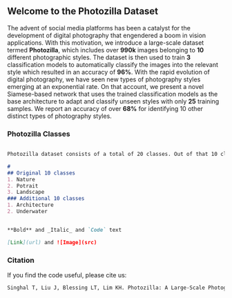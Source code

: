 ## Welcome to the Photozilla Dataset

   The advent of social media platforms has been a catalyst for the development of digital photography that engendered a boom in vision applications. With this motivation, we introduce a large-scale dataset termed **Photozilla**, which includes over **990k** images belonging to **10** different photographic styles. The dataset is then used to train **3** classification models to automatically classify the images into the relevant style which resulted in an accuracy of **96%**. With the rapid evolution of digital photography, we have seen new types of photography styles emerging at an exponential rate. On that account, we present a novel Siamese-based network that uses the trained classification models as the base architecture to adapt and classify unseen styles with only **25** training samples. We report an accuracy of over **68%** for identifying 10 other distinct types of photography styles.
### Photozilla Classes


```markdown

Photozilla dataset consists of a total of 20 classes. Out of that 10 classes have on average 100k images per class. These classes and images were used to train our image classification models. In order to evaluate our models capability to adapt to new photography styles we further augment our dataset with 10 additional classes. These additional classes have only 25 training samples per each class.

#  
## Original 10 classes
1. Nature
2. Potrait
3. Landscape
### Additional 10 classes
1. Architecture
2. Underwater


**Bold** and _Italic_ and `Code` text

[Link](url) and ![Image](src)
```


### Citation

If you find the code useful, please cite us:

```markdown
Singhal T, Liu J, Blessing LT, Lim KH. Photozilla: A Large-Scale Photography Dataset and Visual Embedding for 20 Photography Styles. In 2021 9th Women in Computer Vision (WiCV) workshop  in conjuction with Computer Vision and Pattern Recognition (CVPR 2021).

```

